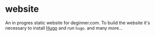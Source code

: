 website
=======

An in progres static website for deginner.com. To build the website it's necessary to install [Hugo](http://gohugo.io/) and run `hugo`.
 and many more...
